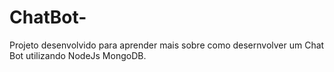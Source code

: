 # ChatBot-
Projeto desenvolvido para aprender mais sobre como desernvolver um Chat Bot utilizando NodeJs MongoDB.
